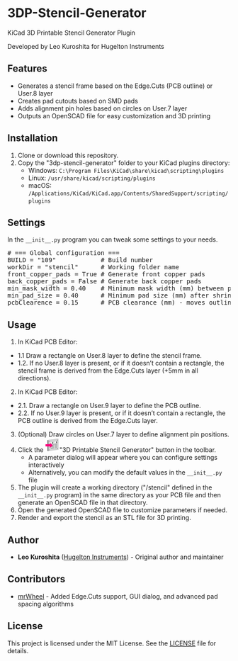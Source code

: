 # 3DP-Stencil-Generator
KiCad 3D Printable Stencil Generator Plugin

Developed by Leo Kuroshita for Hugelton Instruments

## Features

- Generates a stencil frame based on the Edge.Cuts (PCB outline) or User.8 layer
- Creates pad cutouts based on SMD pads
- Adds alignment pin holes based on circles on User.7 layer
- Outputs an OpenSCAD file for easy customization and 3D printing

## Installation

1. Clone or download this repository.
2. Copy the "3dp-stencil-generator" folder to your KiCad plugins directory:
   - Windows: `C:\Program Files\KiCad\share\kicad\scripting\plugins`
   - Linux: `/usr/share/kicad/scripting/plugins`
   - macOS: `/Applications/KiCad/KiCad.app/Contents/SharedSupport/scripting/plugins`

## Settings

In the `__init__.py` program you can tweak some settings to your needs.
<pre>
# === Global configuration ===
BUILD = "109"            # Build number
workDir = "stencil"      # Working folder name
front_copper_pads = True # Generate front copper pads
back_copper_pads = False # Generate back copper pads
min_mask_width = 0.40    # Minimum mask width (mm) between pads
min_pad_size = 0.40      # Minimum pad size (mm) after shrinking
pcbClearence = 0.15      # PCB clearance (mm) - moves outline outward from Edge.Cuts
</pre>

## Usage

1. In KiCad PCB Editor:
  - 1.1 Draw a rectangle on User.8 layer to define the stencil frame.
  - 1.2. If no User.8 layer is present, or if it doesn’t contain a rectangle, the stencil frame is derived from the Edge.Cuts layer (+5mm in all directions).
2. In KiCad PCB Editor:
  - 2.1. Draw a rectangle on User.9 layer to define the PCB outline.
  - 2.2. If no User.9 layer is present, or if it doesn’t contain a rectangle, the PCB outline is derived from the Edge.Cuts layer.
3. (Optional) Draw circles on User.7 layer to define alignment pin positions.
4. Click the ![icon](https://github.com/hugelton/3DP-Stencil-Generator/blob/99ac4820377e08e7fa33e80fa1f7343ff17766b6/3dp-stencil-generator/icon.png)"3D Printable Stencil Generator" button in the toolbar.
   - A parameter dialog will appear where you can configure settings interactively
   - Alternatively, you can modify the default values in the `__init__.py` file
5. The plugin will create a working directory ("/stencil" defined in the `__init__.py` program) in the same directory as your PCB file and then generate an OpenSCAD file in that directory.
6. Open the generated OpenSCAD file to customize parameters if needed.
7. Render and export the stencil as an STL file for 3D printing.

## Author

- **Leo Kuroshita** ([Hugelton Instruments](https://github.com/hugelton)) - Original author and maintainer

## Contributors

- [mrWheel](https://github.com/mrWheel) - Added Edge.Cuts support, GUI dialog, and advanced pad spacing algorithms

## License

This project is licensed under the MIT License. See the [LICENSE](LICENSE) file for details.
